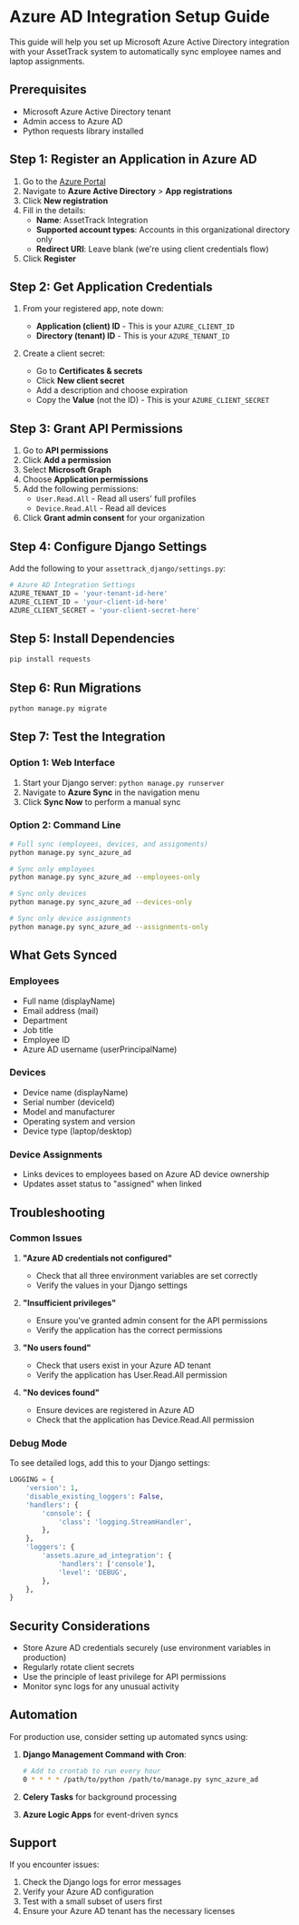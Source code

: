 # Azure AD Integration Setup Guide

This guide will help you set up Microsoft Azure Active Directory integration with your AssetTrack system to automatically sync employee names and laptop assignments.

## Prerequisites

- Microsoft Azure Active Directory tenant
- Admin access to Azure AD
- Python requests library installed

## Step 1: Register an Application in Azure AD

1. Go to the [Azure Portal](https://portal.azure.com)
2. Navigate to **Azure Active Directory** > **App registrations**
3. Click **New registration**
4. Fill in the details:
   - **Name**: AssetTrack Integration
   - **Supported account types**: Accounts in this organizational directory only
   - **Redirect URI**: Leave blank (we're using client credentials flow)
5. Click **Register**

## Step 2: Get Application Credentials

1. From your registered app, note down:
   - **Application (client) ID** - This is your `AZURE_CLIENT_ID`
   - **Directory (tenant) ID** - This is your `AZURE_TENANT_ID`

2. Create a client secret:
   - Go to **Certificates & secrets**
   - Click **New client secret**
   - Add a description and choose expiration
   - Copy the **Value** (not the ID) - This is your `AZURE_CLIENT_SECRET`

## Step 3: Grant API Permissions

1. Go to **API permissions**
2. Click **Add a permission**
3. Select **Microsoft Graph**
4. Choose **Application permissions**
5. Add the following permissions:
   - `User.Read.All` - Read all users' full profiles
   - `Device.Read.All` - Read all devices
6. Click **Grant admin consent** for your organization

## Step 4: Configure Django Settings

Add the following to your `assettrack_django/settings.py`:

```python
# Azure AD Integration Settings
AZURE_TENANT_ID = 'your-tenant-id-here'
AZURE_CLIENT_ID = 'your-client-id-here'
AZURE_CLIENT_SECRET = 'your-client-secret-here'
```

## Step 5: Install Dependencies

```bash
pip install requests
```

## Step 6: Run Migrations

```bash
python manage.py migrate
```

## Step 7: Test the Integration

### Option 1: Web Interface
1. Start your Django server: `python manage.py runserver`
2. Navigate to **Azure Sync** in the navigation menu
3. Click **Sync Now** to perform a manual sync

### Option 2: Command Line
```bash
# Full sync (employees, devices, and assignments)
python manage.py sync_azure_ad

# Sync only employees
python manage.py sync_azure_ad --employees-only

# Sync only devices
python manage.py sync_azure_ad --devices-only

# Sync only device assignments
python manage.py sync_azure_ad --assignments-only
```

## What Gets Synced

### Employees
- Full name (displayName)
- Email address (mail)
- Department
- Job title
- Employee ID
- Azure AD username (userPrincipalName)

### Devices
- Device name (displayName)
- Serial number (deviceId)
- Model and manufacturer
- Operating system and version
- Device type (laptop/desktop)

### Device Assignments
- Links devices to employees based on Azure AD device ownership
- Updates asset status to "assigned" when linked

## Troubleshooting

### Common Issues

1. **"Azure AD credentials not configured"**
   - Check that all three environment variables are set correctly
   - Verify the values in your Django settings

2. **"Insufficient privileges"**
   - Ensure you've granted admin consent for the API permissions
   - Verify the application has the correct permissions

3. **"No users found"**
   - Check that users exist in your Azure AD tenant
   - Verify the application has User.Read.All permission

4. **"No devices found"**
   - Ensure devices are registered in Azure AD
   - Check that the application has Device.Read.All permission

### Debug Mode

To see detailed logs, add this to your Django settings:

```python
LOGGING = {
    'version': 1,
    'disable_existing_loggers': False,
    'handlers': {
        'console': {
            'class': 'logging.StreamHandler',
        },
    },
    'loggers': {
        'assets.azure_ad_integration': {
            'handlers': ['console'],
            'level': 'DEBUG',
        },
    },
}
```

## Security Considerations

- Store Azure AD credentials securely (use environment variables in production)
- Regularly rotate client secrets
- Use the principle of least privilege for API permissions
- Monitor sync logs for any unusual activity

## Automation

For production use, consider setting up automated syncs using:

1. **Django Management Command with Cron**:
   ```bash
   # Add to crontab to run every hour
   0 * * * * /path/to/python /path/to/manage.py sync_azure_ad
   ```

2. **Celery Tasks** for background processing
3. **Azure Logic Apps** for event-driven syncs

## Support

If you encounter issues:
1. Check the Django logs for error messages
2. Verify your Azure AD configuration
3. Test with a small subset of users first
4. Ensure your Azure AD tenant has the necessary licenses







